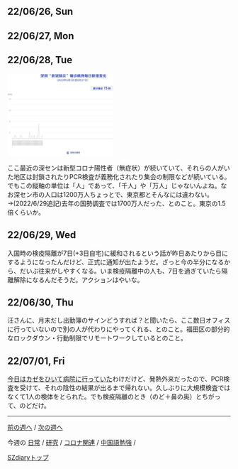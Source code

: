 ## 22/06/26, Sun


## 22/06/27, Mon


## 22/06/28, Tue

<img src="https://github.com/akita11/SZdiary/blob/main/diary/photo/2022-06-28_13.19.37.png" width="240px">

ここ最近の深センは新型コロナ陽性者（無症状）が続いていて、それらの人がいた地区は封鎖されたりPCR検査が義務化されたり集会の制限などが続いている。でもこの縦軸の単位は「人」であって、「千人」や「万人」じゃないんよね。なお深セン市の人口は1200万人ちょっとで、東京都とそんなには違わない。→(2022/6/29追記)去年の国勢調査では1700万人だった、とのこと。東京の1.5倍くらいか。


## 22/06/29, Wed

入国時の検疫隔離が7日(+3日自宅)に緩和されるという話が昨日あたりから目にするようになったんだけど、正式に通知が出たようだ。ざっと今の半分になるから、だいぶ往来がしやすくなる。いま検疫隔離中の人も、7日を過ぎていたら隔離解除になるんだそうだ。アクションはやいな。


## 22/06/30, Thu

汪さんに、月末だし出勤簿のサインどうすれば？と聞いたら、ここ数日オフィスに行っていないので別の人が代わりにやってくれる、とのこと。福田区の部分的なロックダウン・行動制限でリモートワークしているとのこと。


## 22/07/01, Fri

[今日はカゼをひいて病院に行っていた](https://github.com/akita11/SZdiary/blob/main/diary/diary/2206-4.md#22070-fri)わけだけど、発熱外来だったので、PCR検査を受けて、それの陰性の結果が出るまで帰れない。久しぶりに大規模検査ではなくて1人の検体をとられた。でも検疫隔離のとき（のど＋鼻の奥）とちがって、のどだけ。


***

[前の週へ](2206-3.md) /
[次の週へ](2207-1.md)

今週の
[日常](../diary/2206-4.md) /
[研究](../research/2206-4.md) /
[コロナ関連](../covid19/2206-4.md) / 
[中国語勉強](../chinese/2206-4.md) / 

[SZdiaryトップ](../../README.md)
